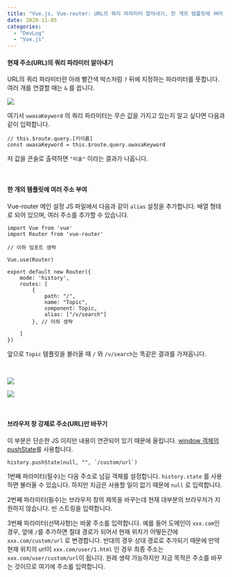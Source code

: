 ```yaml
---
title: "Vue.js, Vue-router: URL의 쿼리 파라미터 알아내기, 한 개의 템플릿에 여러 주소 부여, 브라우저 창 강제로 주소 바꾸기"
date: 2020-11-05
categories: 
  - "DevLog"
  - "Vue.js"
---
```


#### **현재 주소(URL)의 쿼리 파라미터 알아내기**

URL의 쿼리 파라미터란 아래 빨간색 박스처럼 `?` 뒤에 지정하는 파라미터를 뜻합니다. 여러 개를 연결할 때는 `&` 를 씁니다.

 ![](/assets/img/wp-content/uploads/2020/11/스크린샷-2020-11-05-오후-10.32.15.png)

여기서 `uwasaKeyword` 의 쿼리 파라미터는 무슨 값을 가지고 있는지 알고 싶다면 다음과 같이 입력합니다.

```
// this.$route.query.[키이름]
const uwasaKeyword = this.$route.query.uwasaKeyword
```

저 값을 콘솔로 출력하면 `"미술"` 이라는 결과가 나옵니다.

 

#### **한 개의 템플릿에 여러 주소 부여**

Vue-router 메인 설정 JS 파일에서 다음과 같이 `alias` 설정을 추가합니다. 배열 형태로 되어 있으며, 여러 주소를 추가할 수 있습니다.

```
import Vue from 'vue'
import Router from 'vue-router'

// 이하 임포트 생략

Vue.use(Router)

export default new Router({
    mode: 'history',
    routes: [
        {
            path: "/",
            name: "Topic",
            component: Topic,
            alias: ["/v/search"]
        }, // 이하 생략

    ]
})
```

앞으로 `Topic` 템플릿을 불러올 때 `/` 와 `/v/search`는 똑같은 결과를 가져옵니다.

 

 ![](/assets/img/wp-content/uploads/2020/11/스크린샷-2020-11-05-오후-10.38.47.png)

 ![](/assets/img/wp-content/uploads/2020/11/스크린샷-2020-11-05-오후-10.39.39.png)

 

#### **브라우저 창 강제로 주소(URL)만 바꾸기**

이 부분은 단순한 JS 이지만 내용이 연관되어 있기 때문에 올립니다. [window 객체의 pushState](https://developer.mozilla.org/ko/docs/Web/API/History/pushState)를 사용합니다.

```
history.pushState(null, "", `/custom/url`)
```

1번째 파라미터(필수)는 다음 주소로 넘길 객체를 설정합니다. `history.state` 를 사용하면 불러올 수 있습니다. 하지만 지금은 사용할 일이 없기 때문에 `null` 로 입력합니다.

2번째 파라미터(필수)는 브라우저 창의 제목을 바꾸는데 현재 대부분의 브라우저가 지원하지 않습니다. 빈 스트링을 입력합니다.

3번째 파라미터(선택사항)는 바꿀 주소를 입력합니다. 예를 들어 도메인이 `xxx.com`인 경우, 앞에 `/`를 추가하면 절대 경로가 되어서 현재 위치가 어떻든간에 `xxx.com/custom/url` 로 변경합니다. 반대의 경우 상대 경로로 추가되기 때문에 만약 현재 위치의 url이 `xxx.com/user/1.html` 인 경우 최종 주소는 `xxx.com/user/custom/url`이 됩니다. 원래 생략 가능하지만 지금 목적은 주소를 바꾸는 것이므로 여기에 주소를 입력합니다.
